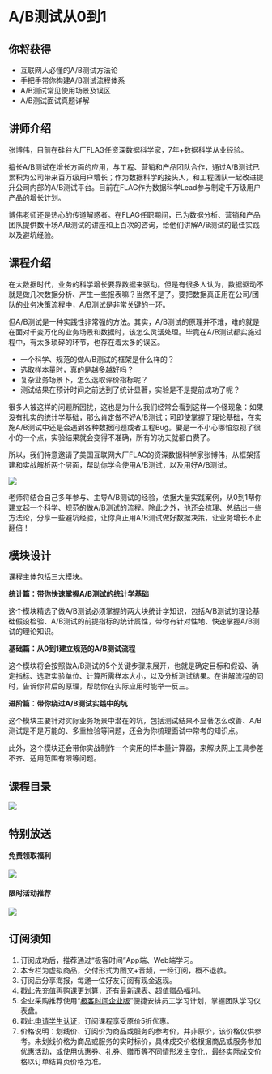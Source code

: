 # A/B测试从0到1

## 你将获得

*   互联网人必懂的A/B测试方法论
*   手把手带你构建A/B测试流程体系
*   A/B测试常见使用场景及误区
*   A/B测试面试真题详解

  

## 讲师介绍

张博伟，目前在硅谷大厂FLAG任资深数据科学家，7年+数据科学从业经验。

擅长A/B测试在增长方面的应用，与工程、营销和产品团队合作，通过A/B测试已累积为公司带来百万级用户增长；作为数据科学的接头人，和工程团队一起改进提升公司内部的A/B测试平台。目前在FLAG作为数据科学Lead参与制定千万级用户产品的增长计划。

博伟老师还是热心的传道解惑者。在FLAG任职期间，已为数据分析、营销和产品团队提供数十场A/B测试的讲座和上百次的咨询，给他们讲解A/B测试的最佳实践以及避坑经验。

  

## 课程介绍

在大数据时代，业务的科学增长要靠数据来驱动。但是有很多人认为，数据驱动不就是做几次数据分析、产生一些报表嘛？当然不是了。要把数据真正用在公司/团队的业务决策流程中，A/B测试是非常关键的一环。

但A/B测试是一种实践性非常强的方法。其实，A/B测试的原理并不难，难的就是在面对千变万化的业务场景和数据时，该怎么灵活处理。毕竟在A/B测试都实施过程中，有太多琐碎的环节，也存在着太多的误区。

*   一个科学、规范的做A/B测试的框架是什么样的？
*   选取样本量时，真的是越多越好吗？
*   复杂业务场景下，怎么选取评价指标呢？
*   测试结果在预计时间之前达到了统计显著，实验是不是提前成功了呢？

很多人被这样的问题所困扰，这也是为什么我们经常会看到这样一个怪现象：如果没有扎实的统计学基础，那么肯定做不好A/B测试；可即使掌握了理论基础，在实施A/B测试中还是会遇到各种数据问题或者工程Bug。要是一不小心哪怕忽视了很小的一个点，实验结果就会变得不准确，所有的功夫就都白费了。

所以，我们特意邀请了美国互联网大厂FLAG的资深数据科学家张博伟，从框架搭建和实战解析两个层面，帮助你学会使用A/B测试，以及用好A/B测试。

![](https://static001.geekbang.org/resource/image/ee/51/ee45a1a23eb8cf03ea2dfb818f04e751.png)

老师将结合自己多年参与、主导A/B测试的经验，依据大量实践案例，从0到1帮你建立起一个科学、规范的做A/B测试的流程。除此之外，他还会梳理、总结出一些方法论，分享一些避坑经验，让你真正用A/B测试做好数据决策，让业务增长不止翻倍！

## 模块设计

课程主体包括三大模块。

**统计篇：带你快速掌握A/B测试的统计学基础**

这个模块精选了做A/B测试必须掌握的两大块统计学知识，包括A/B测试的理论基础假设检验、A/B测试的前提指标的统计属性，带你有针对性地、快速掌握A/B测试的理论知识。

**基础篇：从0到1建立规范的A/B测试流程**

这个模块将会按照做A/B测试的5个关键步骤来展开，也就是确定目标和假设、确定指标、选取实验单位、计算所需样本大小，以及分析测试结果。在讲解流程的同时，告诉你背后的原理，帮助你在实际应用时能举一反三。

**进阶篇：带你绕过A/B测试实践中的坑**

这个模块主要针对实际业务场景中潜在的坑，包括测试结果不显著怎么改善、A/B测试是不是万能的、多重检验等问题，还会为你梳理面试中常考的知识点。

此外，这个模块还会带你实战制作一个实用的样本量计算器，来解决网上工具参差不齐、适用范围有限等问题。

  

## 课程目录

![](https://static001.geekbang.org/resource/image/76/98/76edf45889f7630f030d412a14a89f98.png)

  

## 特别放送

#### 免费领取福利

[![](https://static001.geekbang.org/resource/image/69/dc/69c52d08278a2164dc5b061ba342a5dc.jpg?wh=960x301)](https://time.geekbang.org/article/427012)

  

#### 限时活动推荐

[![](https://static001.geekbang.org/resource/image/67/a0/6720f5d50b4b38abbf867facdef728a0.png?wh=1035x360)](https://shop18793264.m.youzan.com/wscgoods/detail/2fmoej9krasag5p?dc_ps=2913145716543073286.200001)

  

## 订阅须知

1.  订阅成功后，推荐通过“极客时间”App端、Web端学习。
2.  本专栏为虚拟商品，交付形式为图文+音频，一经订阅，概不退款。
3.  订阅后分享海报，每邀一位好友订阅有现金返现。
4.  戳此[先充值再购课更划算](https://shop18793264.m.youzan.com/wscgoods/detail/2fmoej9krasag5p?scan=1&activity=none&from=kdt&qr=directgoods_1541158976&shopAutoEnter=1)，还有最新课表、超值赠品福利。
5.  企业采购推荐使用“[极客时间企业版](https://b.geekbang.org/?utm_source=geektime&utm_medium=columnintro&utm_campaign=newregister&gk_source=2021020901_gkcolumnintro_newregister)”便捷安排员工学习计划，掌握团队学习仪表盘。
6.  戳此[申请学生认证](https://promo.geekbang.org/activity/student-certificate?utm_source=geektime&utm_medium=caidanlan1)，订阅课程享受原价5折优惠。
7.  价格说明：划线价、订阅价为商品或服务的参考价，并非原价，该价格仅供参考。未划线价格为商品或服务的实时标价，具体成交价格根据商品或服务参加优惠活动，或使用优惠券、礼券、赠币等不同情形发生变化，最终实际成交价格以订单结算页价格为准。

